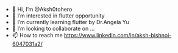 - 👋 Hi, I’m @Aksh0tohero
- 👀 I’m interested in flutter opportunity
- 🌱 I’m currently learning flutter by Dr.Angela Yu
- 💞️ I’m looking to collaborate on ...
- 📫 How to reach me https://www.linkedin.com/in/aksh-bishnoi-6047031a2/

<!---
Aksh0tohero/Aksh0tohero is a ✨ special ✨ repository because its `README.md` (this file) appears on your GitHub profile.
You can click the Preview link to take a look at your changes.
--->
